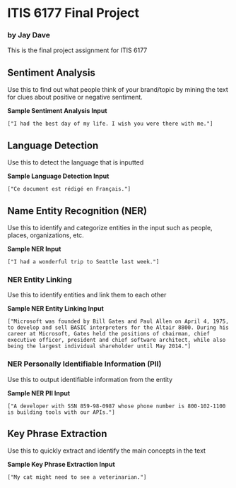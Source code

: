 # ITIS 6177 Final Project
### by Jay Dave

This is the final project assignment for ITIS 6177

## Sentiment Analysis
Use this to find out what people think of your brand/topic by mining the text for clues about positive or negative sentiment.

**Sample Sentiment Analysis Input**
```
["I had the best day of my life. I wish you were there with me."]
```

## Language Detection
Use this to detect the language that is inputted 

**Sample Language Detection Input**
```
["Ce document est rédigé en Français."]
```

## Name Entity Recognition (NER)
Use this to identify and categorize entities in the input such as people, places, organizations, etc.

**Sample NER Input**
```
["I had a wonderful trip to Seattle last week."]
```

### NER Entity Linking
Use this to identify entities and link them to each other

**Sample NER Entity Linking Input**
```
["Microsoft was founded by Bill Gates and Paul Allen on April 4, 1975, to develop and sell BASIC interpreters for the Altair 8800. During his career at Microsoft, Gates held the positions of chairman, chief executive officer, president and chief software architect, while also being the largest individual shareholder until May 2014."]
```

### NER Personally Identifiable Information (PII)
Use this to output identifiable information from the entity

**Sample NER PII Input**
```
["A developer with SSN 859-98-0987 whose phone number is 800-102-1100 is building tools with our APIs."]
```

## Key Phrase Extraction
Use this to quickly extract and identify the main concepts in the text

**Sample Key Phrase Extraction Input**
```
["My cat might need to see a veterinarian."]
```
